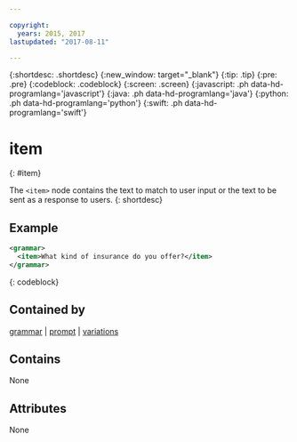 ```yaml
---

copyright:
  years: 2015, 2017
lastupdated: "2017-08-11"

---
```


{:shortdesc: .shortdesc}
{:new_window: target="_blank"}
{:tip: .tip}
{:pre: .pre}
{:codeblock: .codeblock}
{:screen: .screen}
{:javascript: .ph data-hd-programlang='javascript'}
{:java: .ph data-hd-programlang='java'}
{:python: .ph data-hd-programlang='python'}
{:swift: .ph data-hd-programlang='swift'}

# item
{: #item}

The `<item>` node contains the text to match to user input or the text to be sent as a response to users.
{: shortdesc}

## Example

```xml
<grammar>
  <item>What kind of insurance do you offer?</item>
</grammar>
```
{: codeblock}

## Contained by

[grammar](/docs/services/dialog/grammar.html) | [prompt](/docs/services/dialog/prompt.html) | [variations](/docs/services/dialog/variations.html)

## Contains

None

## Attributes

None
